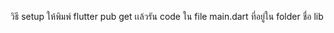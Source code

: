 วิธี setup ให้พิมพ์ flutter pub get เเล้วรัน code ใน file main.dart ที่อยู่ใน folder ชื่อ lib









<!-- # paco_money

A new Flutter project.

## Getting Started

This project is a starting point for a Flutter application.

A few resources to get you started if this is your first Flutter project:

- [Lab: Write your first Flutter app](https://docs.flutter.dev/get-started/codelab)
- [Cookbook: Useful Flutter samples](https://docs.flutter.dev/cookbook)

For help getting started with Flutter development, view the
[online documentation](https://docs.flutter.dev/), which offers tutorials,
samples, guidance on mobile development, and a full API reference. -->
